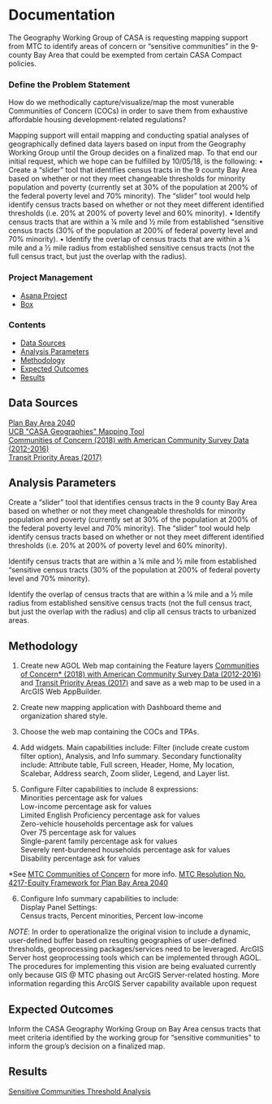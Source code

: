 # Documentation  

The Geography Working Group of CASA is requesting mapping support from MTC to identify areas of concern or “sensitive communities” in the 9-county Bay Area that could be exempted from certain CASA Compact policies.  

### Define the Problem Statement  

How do we methodically capture/visualize/map the most vunerable Communities of Concern (COCs) in order to save them from exhaustive affordable housing development-related regulations?

Mapping support will entail mapping and conducting spatial analyses of geographically defined data layers based on input from the Geography Working Group until the Group decides on a finalized map. To that end our initial request, which we hope can be fulfilled by 10/05/18, is the following:
•	Create a “slider” tool that identifies census tracts in the 9 county Bay Area based on whether or not they meet changeable thresholds for minority population and poverty (currently set at 30% of the population at 200% of the federal poverty level and 70% minority). The “slider” tool would help identify census tracts based on whether or not they meet different identified thresholds (i.e. 20% at 200% of poverty level and 60% minority). 
•	Identify census tracts that are within a ¼ mile and ½ mile from established “sensitive census tracts (30% of the population at 200% of federal poverty level and 70% minority). 
•	Identify the overlap of census tracts that are within a ¼ mile and a ½ mile radius from established sensitive census tracts (not the full census tract, but just the overlap with the radius).   
  
### Project Management 

- [Asana Project](https://app.asana.com/0/inbox/797943099119524/840113458715896/840113458715905) 
- [Box](https://mtcdrive.box.com/s/mqgzpdqlfrofzdzkcmfx25b5pd6wx28p)

### Contents 

- [Data Sources](#data-sources)
- [Analysis Parameters](#analysis-parameters)
- [Methodology](#methodology)
- [Expected Outcomes](#expected-outcomes)
- [Results](#results)

## Data Sources  

[Plan Bay Area 2040](https://www.planbayarea.org/)  
[UCB "CASA Geographies" Mapping Tool](https://cci-displacement.carto.com/viz/d65da6ad-d32e-4500-99ca-f657286804ff/embed_map)  
[Communities of Concern (2018) with American Community Survey Data (2012-2016)](https://mtc.maps.arcgis.com/home/item.html?id=1501fe1552414d569ca747e0e23628ff)    
[Transit Priority Areas (2017)](https://mtc.maps.arcgis.com/home/item.html?id=d97b4f72543a40b2b85d59ac085e01a0)    


## Analysis Parameters  

Create a “slider” tool that identifies census tracts in the 9 county Bay Area based on whether or not they meet changeable thresholds for minority population and poverty (currently set at 30% of the population at 200% of the federal poverty level and 70% minority). The “slider” tool would help identify census tracts based on whether or not they meet different identified thresholds (i.e. 20% at 200% of poverty level and 60% minority).  

Identify census tracts that are within a ¼ mile and ½ mile from established “sensitive census tracts (30% of the population at 200% of federal poverty level and 70% minority).  

Identify the overlap of census tracts that are within a ¼ mile and a ½ mile radius from established sensitive census tracts (not the full census tract, but just the overlap with the radius) and clip all census tracts to urbanized areas.  

## Methodology  

1. Create new AGOL Web map containing the Feature layers [Communities of Concern* (2018) with American Community Survey Data (2012-2016)](https://mtc.maps.arcgis.com/home/item.html?id=1501fe1552414d569ca747e0e23628ff) and [Transit Priority Areas (2017)](https://mtc.maps.arcgis.com/home/item.html?id=d97b4f72543a40b2b85d59ac085e01a0) and save as a web map to be used in a ArcGIS Web AppBuilder.  
2. Create new mapping application with Dashboard theme and organization shared style.  
3. Choose the web map containing the COCs and TPAs.  
4. Add widgets. Main capabilities include: Filter (include create custom filter option), Analysis, and Info summary. Secondary functionality include: Attribute table, Full screen, Header, Home, My location, Scalebar, Address search, Zoom slider, Legend, and Layer list.  

5. Configure Filter capabilities to include 8 expressions:  
    Minorities percentage ask for values  
    Low-income percentage ask for values  
    Limited English Proficiency percentage ask for values  
    Zero-vehicle households percentage ask for values  
    Over 75 percentage ask for values  
    Single-parent family percentage ask for values  
    Severely rent-burdened households percentage ask for values  
    Disability percentage ask for values  
    
*See [MTC Communities of Concern](https://github.com/BayAreaMetro/Spatial-Analysis-Mapping-Projects/tree/master/Project-Documentation/Communities-of-Concern) for more info. [MTC Resolution No. 4217-Equity Framework for Plan Bay Area 2040](https://mtc.legistar.com/LegislationDetail.aspx?ID=2555452&GUID=575A6D3F-B8B8-44CF-9F2D-ABEF8B3C9F06&Options=ID%7CText%7C&Search=%22communities+of+concern%22)  

6. Configure Info summary capabilities to include:  
    Display Panel Settings:  
    Census tracts, Percent minorities, Percent low-income  

*NOTE*: In order to operationalize the original vision to include a dynamic, user-defined buffer based on resulting geographies of user-defined thresholds, geoprocessing packages/services need to be leveraged. ArcGIS Server host geoprocessing tools which can be implemented through AGOL. The procedures for implementing this vision are being evaluated currently only because GIS @ MTC phasing out ArcGIS Server-related hosting. More information regarding this ArcGIS Server capability available upon request

## Expected Outcomes  

Inform the CASA Geography Working Group on Bay Area census tracts that meet criteria identified by the working group for “sensitive communities" to inform the group’s decision on a finalized map.  

## Results  

[Sensitive Communities Threshold Analysis](https://mtc.maps.arcgis.com/apps/webappviewer/index.html?id=ade9682451cd49b0ba988abc38dbecb9)  




